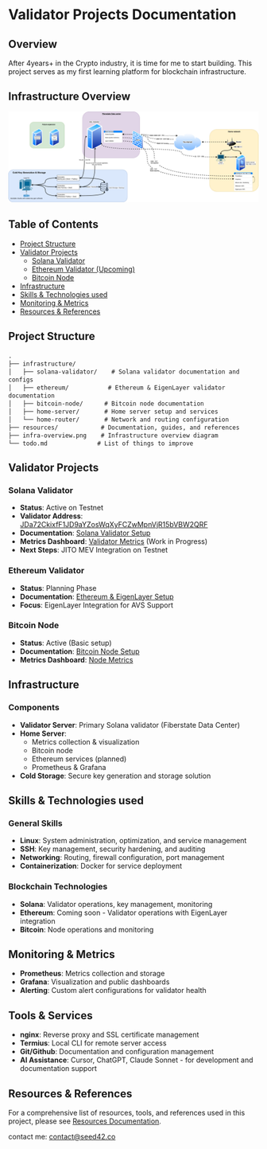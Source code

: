 # Validator Projects Documentation

## Overview
After 4years+ in the Crypto industry, it is time for me to start building. This project serves as my first learning platform for blockchain infrastructure.

## Infrastructure Overview
![Validator Infrastructure Overview](infra-overview.png)

## Table of Contents
- [Project Structure](#project-structure)
- [Validator Projects](#validator-projects)
  - [Solana Validator](#solana-validator)
  - [Ethereum Validator (Upcoming)](#ethereum-validator)
  - [Bitcoin Node](#bitcoin-node)
- [Infrastructure](#infrastructure)
- [Skills & Technologies used](#skills--technologies)
- [Monitoring & Metrics](#monitoring--metrics)
- [Resources & References](#resources--references)

## Project Structure
```
.
├── infrastructure/
│   ├── solana-validator/    # Solana validator documentation and configs
│   ├── ethereum/           # Ethereum & EigenLayer validator documentation
│   ├── bitcoin-node/      # Bitcoin node documentation
│   ├── home-server/       # Home server setup and services
│   └── home-router/       # Network and routing configuration
├── resources/            # Documentation, guides, and references
├── infra-overview.png    # Infrastructure overview diagram
└── todo.md              # List of things to improve
```

## Validator Projects

### Solana Validator
- **Status**: Active on Testnet
- **Validator Address**: [JDa72CkixfF1JD9aYZosWqXyFCZwMpnVjR15bVBW2QRF](https://www.validators.app/validators/JDa72CkixfF1JD9aYZosWqXyFCZwMpnVjR15bVBW2QRF?locale=en&network=testnet)
- **Documentation**: [Solana Validator Setup](infrastructure/solana-validator/README.md)
- **Metrics Dashboard**: [Validator Metrics](https://metric.seed42.co/goto/0_8z3r0HR?orgId=1) (Work in Progress)
- **Next Steps**: JITO MEV Integration on Testnet

### Ethereum Validator
- **Status**: Planning Phase
- **Documentation**: [Ethereum & EigenLayer Setup](infrastructure/ethereum/README.md)
- **Focus**: EigenLayer Integration for AVS Support

### Bitcoin Node
- **Status**: Active (Basic setup)
- **Documentation**: [Bitcoin Node Setup](infrastructure/bitcoin-node/README.md)
- **Metrics Dashboard**: [Node Metrics](https://metric.seed42.co/public-dashboards/4de1b04bbfd5466cbc7387071ae30786?from=now-1h&to=now)

## Infrastructure

### Components
- **Validator Server**: Primary Solana validator (Fiberstate Data Center)
- **Home Server**: 
  - Metrics collection & visualization
  - Bitcoin node
  - Ethereum services (planned)
  - Prometheus & Grafana
- **Cold Storage**: Secure key generation and storage solution

## Skills & Technologies used

### General Skills
- **Linux**: System administration, optimization, and service management
- **SSH**: Key management, security hardening, and auditing
- **Networking**: Routing, firewall configuration, port management
- **Containerization**: Docker for service deployment

### Blockchain Technologies
- **Solana**: Validator operations, key management, monitoring
- **Ethereum**: Coming soon - Validator operations with EigenLayer integration
- **Bitcoin**: Node operations and monitoring

## Monitoring & Metrics
- **Prometheus**: Metrics collection and storage
- **Grafana**: Visualization and public dashboards
- **Alerting**: Custom alert configurations for validator health

## Tools & Services
- **nginx**: Reverse proxy and SSL certificate management
- **Termius**: Local CLI for remote server access
- **Git/Github**: Documentation and configuration management
- **AI Assistance**: Cursor, ChatGPT, Claude Sonnet - for development and documentation support

## Resources & References
For a comprehensive list of resources, tools, and references used in this project, please see [Resources Documentation](resources/README.md).

contact me: contact@seed42.co

